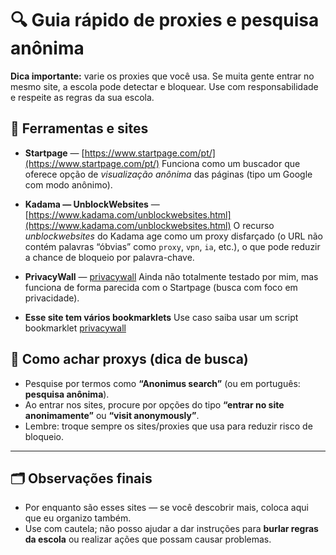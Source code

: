

# 🔍 Guia rápido de proxies e pesquisa anônima

**Dica importante:** varie os proxies que você usa. Se muita gente entrar no mesmo site, a escola pode detectar e bloquear. Use com responsabilidade e respeite as regras da sua escola.

## 🔗 Ferramentas e sites

* **Startpage** — [https://www.startpage.com/pt/](https://www.startpage.com/pt/)
  Funciona como um buscador que oferece opção de *visualização anônima* das páginas (tipo um Google com modo anônimo).

* **Kadama — UnblockWebsites** — [https://www.kadama.com/unblockwebsites.html](https://www.kadama.com/unblockwebsites.html)
  O recurso *unblockwebsites* do Kadama age como um proxy disfarçado (o URL não contém palavras “óbvias” como `proxy`, `vpn`, `ia`, etc.), o que pode reduzir a chance de bloqueio por palavra-chave.

* **PrivacyWall** — [privacywall](https://www.privacywall.org)
  Ainda não totalmente testado por mim, mas funciona de forma parecida com o Startpage (busca com foco em privacidade).
* **Esse site tem vários bookmarklets**
  Use caso saiba usar um script bookmarklet
  [privacywall](https://sites.google.com/view/universalunblocking/home?authuser=0)



## 🧭 Como achar proxys (dica de busca)

* Pesquise por termos como **“Anonimus search”** (ou em português: **pesquisa anônima**).
* Ao entrar nos sites, procure por opções do tipo **“entrar no site anonimamente”** ou **“visit anonymously”**.
* Lembre: troque sempre os sites/proxies que usa para reduzir risco de bloqueio.



---

## 🗂️ Observações finais

* Por enquanto são esses sites — se você descobrir mais, coloca aqui que eu organizo também.
* Use com cautela; não posso ajudar a dar instruções para **burlar regras da escola** ou realizar ações que possam causar problemas.

